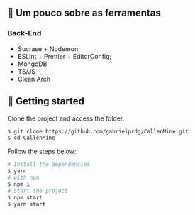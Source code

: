 ## :pushpin: Um pouco sobre as ferramentas

### Back-End

- Sucrase + Nodemon;
- ESLint + Prettier + EditorConfig;
- MongoDB
- TS/JS
- Clean Arch


## 🚀 Getting started

Clone the project and access the folder.

```bash
$ git clone https://github.com/gabrielprdg/CallenMine.git
$ cd CallenMine
```

Follow the steps below:
```bash
# Install the dependencies
$ yarn
# with npm
$ npm i
# Start the project
$ npm start
$ yarn start 
